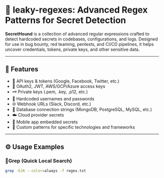 # 🔐 leaky-regexes: Advanced Regex Patterns for Secret Detection

**SecretHound** is a collection of advanced regular expressions crafted to detect hardcoded secrets in codebases, configurations, and logs. Designed for use in bug bounty, red teaming, pentests, and CI/CD pipelines, it helps uncover credentials, tokens, private keys, and other sensitive data.

---

## 📁 Features

- 🎯 API keys & tokens (Google, Facebook, Twitter, etc.)
- 🔐 OAuth2, JWT, AWS/GCP/Azure access keys
- 🗝️ Private keys (.pem, .key, .p12, etc.)
- 🔎 Hardcoded usernames and passwords
- 🌐 Webhook URLs (Slack, Discord, etc.)
- 💾 Database connection strings (MongoDB, PostgreSQL, MySQL, etc.)
- ☁️ Cloud provider secrets
- 📲 Mobile app embedded secrets
- 🧩 Custom patterns for specific technologies and frameworks

---

## ⚙️ Usage Examples

### 🔎Grep (Quick Local Search)

```bash
grep -EiR --color=always -f regex.txt
```
